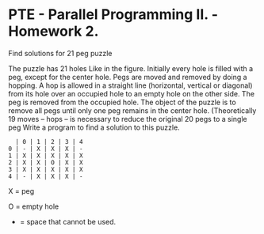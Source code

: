 # PTE - Parallel Programming II. - Homework 2.
Find solutions for 21 peg puzzle

The puzzle has 21 holes Like in the figure. Initially every hole is filled with a peg, except for the
center hole. Pegs are moved and removed by doing a hopping. A hop is allowed in a straight line
(horizontal, vertical or diagonal) from its hole over an occupied hole to an empty hole on the other
side. The peg is removed from the occupied hole. The object of the puzzle is to remove all pegs
until only one peg remains in the center hole. (Theoretically 19 moves – hops – is necessary to
reduce the original 20 pegs to a single peg
Write a program to find a solution to this puzzle.

```
  | 0 | 1 | 2 | 3 | 4
0 | - | X | X | X | - 
1 | X | X | X | X | X 
2 | X | X | O | X | X
3 | X | X | X | X | X
4 | - | X | X | X | -
```

  X = peg

  O = empty hole

  - = space that cannot be used.